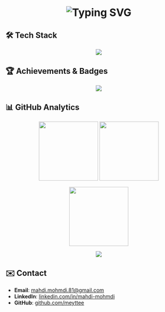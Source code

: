 <h1 align="center">
  <img src="https://readme-typing-svg.herokuapp.com?font=Fira+Code&size=28&pause=1000&color=00F7FF&center=true&vCenter=true&width=600&lines=Mahdi+Mohammadi;FrontEnd+Developer" alt="Typing SVG" />
</h1>

## 🛠️ Tech Stack
<p align="center">
  <img src="https://skillicons.dev/icons?i=js,ts,react,next,redux,html,css,tailwind,materialui,sass,docker,git,github,figma" />
</p>

## 🏆 Achievements & Badges
<p align="center">
  <img src="https://github-profile-trophy.vercel.app/?username=meyttee&theme=onedark&row=1&margin-w=20&margin-h=15" />
</p>

## 📊 GitHub Analytics

<p align="center">
  <img src="https://github-readme-stats.vercel.app/api?username=meyttee&show_icons=true&theme=radical&count_private=true" height="160" />
  <img src="https://github-readme-stats.vercel.app/api/top-langs/?username=meyttee&layout=compact&theme=radical&langs_count=10" height="160" />
</p>

<p align="center">
  <img src="https://streak-stats.demolab.com/?user=meyttee&theme=radical" height="160" />
</p>

<p align="center">
  <img src="https://github-readme-activity-graph.vercel.app/graph?username=meyttee&theme=react-dark&hide_border=true&area=true" />
</p>

## ✉️ Contact
- **Email**: mahdi.mohmdi.81@gmail.com  
- **LinkedIn**: [linkedin.com/in/mahdi-mohmdi](https://linkedin.com/in/mahdi-mohmdi)  
- **GitHub**: [github.com/meyttee](https://github.com/meyttee)  


